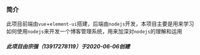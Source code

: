 ### 简介
此项目前端由`vue`+`element-ui`搭建，后端由`nodejs`开发，本项目主要是用来学习如何使用`nodejs`来开发一个博客管理系统，用来加深对`nodejs`的理解和运用
##### 此项目由宗强（13917278119）于2020-06-06创建